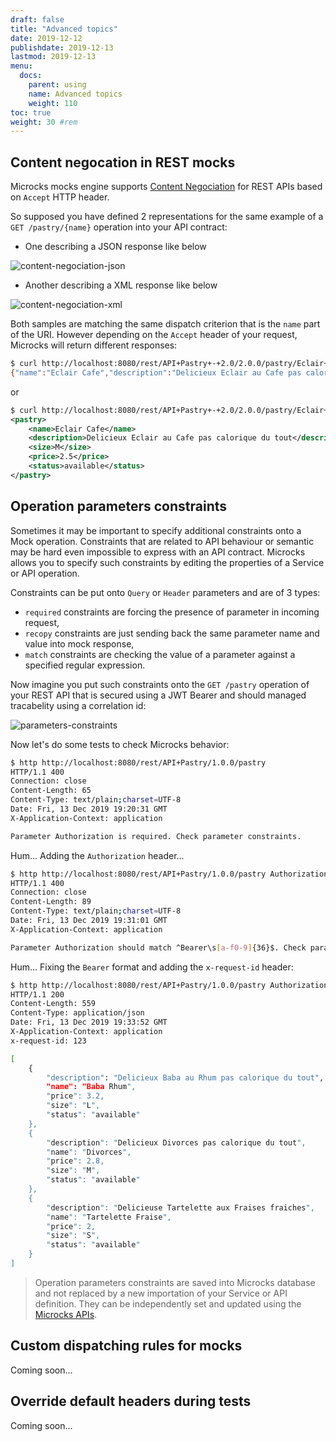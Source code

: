 ```yaml
---
draft: false
title: "Advanced topics"
date: 2019-12-12
publishdate: 2019-12-13
lastmod: 2019-12-13
menu:
  docs:
    parent: using
    name: Advanced topics
    weight: 110
toc: true
weight: 30 #rem
---
```


## Content negocation in REST mocks

Microcks mocks engine supports [Content Negociation](https://restfulapi.net/content-negotiation/) for REST APIs based on `Accept` HTTP header.

So supposed you have defined 2 representations for the same example of a `GET /pastry/{name}` operation into your API contract:

* One describing a JSON response like below

![content-negociation-json](/images/content-negociation-json.png)

* Another describing a XML response like below

![content-negociation-xml](/images/content-negociation-xml.png)

Both samples are matching the same dispatch criterion that is the `name` part of the URI. However depending on the `Accept` header of your request, Microcks will return different responses:

```sh
$ curl http://localhost:8080/rest/API+Pastry+-+2.0/2.0.0/pastry/Eclair+Cafe
{"name":"Eclair Cafe","description":"Delicieux Eclair au Cafe pas calorique du tout","size":"M","price":2.5,"status":"available"}
```

or 

```xml
$ curl http://localhost:8080/rest/API+Pastry+-+2.0/2.0.0/pastry/Eclair+Cafe -H 'Accept: text/xml'
<pastry>
    <name>Eclair Cafe</name>
    <description>Delicieux Eclair au Cafe pas calorique du tout</description>
    <size>M</size>
    <price>2.5</price>
    <status>available</status>
</pastry>
```

## Operation parameters constraints

Sometimes it may be important to specify additional constraints onto a Mock operation. Constraints that are related to API behaviour or semantic may be hard even impossible to express with an API contract. Microcks allows you to specify such constraints by editing the properties of a Service or API operation.

Constraints can be put onto `Query` or `Header` parameters and are of 3 types:

* `required` constraints are forcing the presence of parameter in incoming request,
* `recopy` constraints are just sending back the same parameter name and value into mock response,
* `match` constraints are checking the value of a parameter against a specified regular expression.

Now imagine you put such constraints onto the `GET /pastry` operation of your REST API that is secured using a JWT Bearer and should managed tracabelity using a correlation id:

![parameters-constraints](/images/parameters-constraints.png)

Now let's do some tests to check Microcks behavior:

```sh
$ http http://localhost:8080/rest/API+Pastry/1.0.0/pastry
HTTP/1.1 400 
Connection: close
Content-Length: 65
Content-Type: text/plain;charset=UTF-8
Date: Fri, 13 Dec 2019 19:20:31 GMT
X-Application-Context: application

Parameter Authorization is required. Check parameter constraints.
```

Hum... Adding the `Authorization` header...

```sh
$ http http://localhost:8080/rest/API+Pastry/1.0.0/pastry Authorization:'Bearer 123'
HTTP/1.1 400 
Connection: close
Content-Length: 89
Content-Type: text/plain;charset=UTF-8
Date: Fri, 13 Dec 2019 19:31:01 GMT
X-Application-Context: application

Parameter Authorization should match ^Bearer\s[a-f0-9]{36}$. Check parameter constraints.
```

Hum... Fixing the `Bearer` format and adding the `x-request-id` header:

```sh
$ http http://localhost:8080/rest/API+Pastry/1.0.0/pastry Authorization:'Bearer abcdefabcdefabcdefabcdefab1234567890' x-request-id:123
HTTP/1.1 200 
Content-Length: 559
Content-Type: application/json
Date: Fri, 13 Dec 2019 19:33:52 GMT
X-Application-Context: application
x-request-id: 123

[
    {
        "description": "Delicieux Baba au Rhum pas calorique du tout",
        "name": "Baba Rhum",
        "price": 3.2,
        "size": "L",
        "status": "available"
    },
    {
        "description": "Delicieux Divorces pas calorique du tout",
        "name": "Divorces",
        "price": 2.8,
        "size": "M",
        "status": "available"
    },
    {
        "description": "Delicieuse Tartelette aux Fraises fraiches",
        "name": "Tartelette Fraise",
        "price": 2,
        "size": "S",
        "status": "available"
    }
]
```

> Operation parameters constraints are saved into Microcks database and not replaced by a new importation of your Service or API definition. They can be independently set and updated using the [Microcks APIs](../automating/api/).

## Custom dispatching rules for mocks

Coming soon...

## Override default headers during tests

Coming soon...